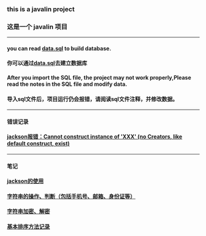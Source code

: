 ### this is a javalin project
### 这是一个 javalin 项目
---
#### you can read [data.sql](data.sql) to build database.
#### 你可以通过[data.sql](data.sql)去建立数据库

#### After you import the SQL file, the project may not work properly,Please read the notes in the SQL file and modify data.
#### 导入sql文件后，项目运行仍会报错，请阅读sql文件注释，并修改数据。

---

#### 错误记录
#### [jackson报错：Cannot construct instance of 'XXX' (no Creators, like default construct, exist)](wrong/jackson_01.md)

---

#### 笔记
#### [jackson的使用](src/main/java/com/mao/util/JsonUtil.java)
#### [字符串的操作、判断（包括手机号、邮箱、身份证等）](src/main/java/com/mao/util/SU.java)
#### [字符串加密、解密](src/maim/java/com/mao/util/SecretUtil.java)
#### [基本排序方法记录](src/main/java/com/mao/util/SortUtil.java)